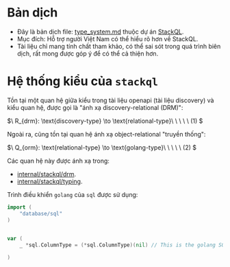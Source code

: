 # Bản dịch
- Đây là bản dịch file: [type_system.md](https://github.com/stackql/stackql/blob/main/docs/type_system.md) thuộc dự án [StackQL](https://github.com/stackql/stackql).
- Mục đích: Hỗ trợ người Việt Nam có thể hiểu rõ hơn về StackQL.
- Tài liệu chỉ mang tính chất tham khảo, có thể sai sót trong quá trình biên dịch, rất mong được góp ý để có thể cả thiện hơn.


# Hệ thống kiểu của __`stackql`__ 

Tồn tại một quan hệ giữa kiểu trong tài liệu openapi (tài liệu discovery) và kiểu quan hệ, được gọi là "ánh xạ discovery-relational (DRM)":

$\ R_{drm}: \text{discovery-type} \to \text{relational-type}\ \ \ \ \ (1) $

Ngoài ra, cũng tồn tại quan hệ ánh xạ object-relational "truyền thống":

$\ Q_{orm}: \text{relational-type} \to \text{golang-type}\ \ \ \ \ (2) $

Các quan hệ này được ánh xạ trong:

- [internal/stackql/drm](/internal/stackql/drm).
- [internal/stackql/typing](/internal/stackql/typing).

Trình điều khiển `golang` của `sql` được sử dụng: 

```go
import (
    "database/sql"
)
    

var (
    _ *sql.ColumnType = (*sql.ColumnType)(nil) // This is the golang SQL driver type

)
```